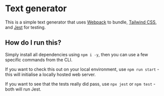 # Text generator

This is a simple text generator that uses [Webpack](https://webpack.js.org/) to bundle, [Tailwind CSS](https://tailwindcss.com/), and [Jest](https://jestjs.io/) for testing.

## How do I run this?

Simply install all dependencies using `npm i -y`, then you can use a few specific commands from the CLI.

If you want to check this out on your local environment, use `npm run start` - this will initialise a locally hosted web server.

If you want to see that the tests really did pass, use `npx jest` or `npm test` - both will run Jest.
